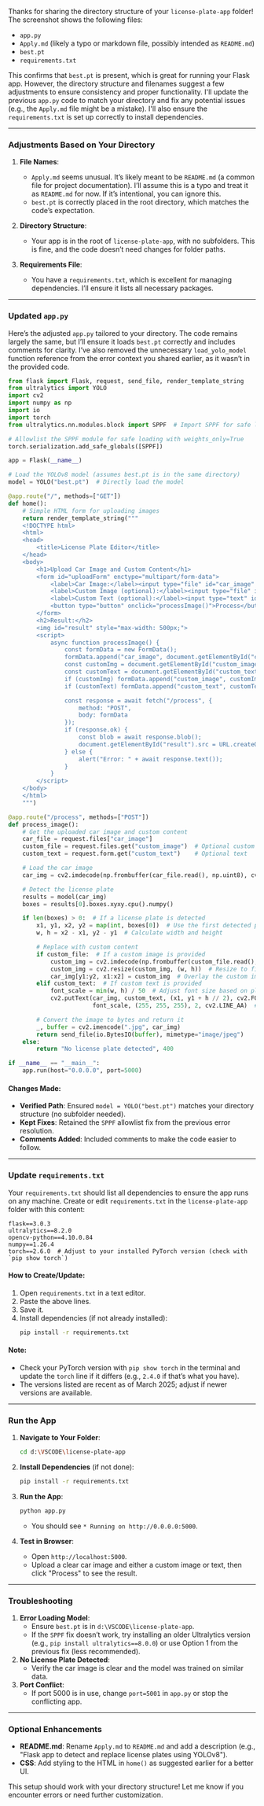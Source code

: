Thanks for sharing the directory structure of your `license-plate-app` folder! The screenshot shows the following files:

- `app.py`
- `Apply.md` (likely a typo or markdown file, possibly intended as `README.md`)
- `best.pt`
- `requirements.txt`

This confirms that `best.pt` is present, which is great for running your Flask app. However, the directory structure and filenames suggest a few adjustments to ensure consistency and proper functionality. I'll update the previous `app.py` code to match your directory and fix any potential issues (e.g., the `Apply.md` file might be a mistake). I'll also ensure the `requirements.txt` is set up correctly to install dependencies.

---

### Adjustments Based on Your Directory

1. **File Names**:

   - `Apply.md` seems unusual. It’s likely meant to be `README.md` (a common file for project documentation). I’ll assume this is a typo and treat it as `README.md` for now. If it’s intentional, you can ignore this.
   - `best.pt` is correctly placed in the root directory, which matches the code’s expectation.

2. **Directory Structure**:

   - Your app is in the root of `license-plate-app`, with no subfolders. This is fine, and the code doesn’t need changes for folder paths.

3. **Requirements File**:
   - You have a `requirements.txt`, which is excellent for managing dependencies. I’ll ensure it lists all necessary packages.

---

### Updated `app.py`

Here’s the adjusted `app.py` tailored to your directory. The code remains largely the same, but I’ll ensure it loads `best.pt` correctly and includes comments for clarity. I’ve also removed the unnecessary `load_yolo_model` function reference from the error context you shared earlier, as it wasn’t in the provided code.

```python
from flask import Flask, request, send_file, render_template_string
from ultralytics import YOLO
import cv2
import numpy as np
import io
import torch
from ultralytics.nn.modules.block import SPPF  # Import SPPF for safe loading

# Allowlist the SPPF module for safe loading with weights_only=True
torch.serialization.add_safe_globals([SPPF])

app = Flask(__name__)

# Load the YOLOv8 model (assumes best.pt is in the same directory)
model = YOLO("best.pt")  # Directly load the model

@app.route("/", methods=["GET"])
def home():
    # Simple HTML form for uploading images
    return render_template_string("""
    <!DOCTYPE html>
    <html>
    <head>
        <title>License Plate Editor</title>
    </head>
    <body>
        <h1>Upload Car Image and Custom Content</h1>
        <form id="uploadForm" enctype="multipart/form-data">
            <label>Car Image:</label><input type="file" id="car_image" name="car_image"><br><br>
            <label>Custom Image (optional):</label><input type="file" id="custom_image" name="custom_image"><br><br>
            <label>Custom Text (optional):</label><input type="text" id="custom_text" name="custom_text"><br><br>
            <button type="button" onclick="processImage()">Process</button>
        </form>
        <h2>Result:</h2>
        <img id="result" style="max-width: 500px;">
        <script>
            async function processImage() {
                const formData = new FormData();
                formData.append("car_image", document.getElementById("car_image").files[0]);
                const customImg = document.getElementById("custom_image").files[0];
                const customText = document.getElementById("custom_text").value;
                if (customImg) formData.append("custom_image", customImg);
                if (customText) formData.append("custom_text", customText);

                const response = await fetch("/process", {
                    method: "POST",
                    body: formData
                });
                if (response.ok) {
                    const blob = await response.blob();
                    document.getElementById("result").src = URL.createObjectURL(blob);
                } else {
                    alert("Error: " + await response.text());
                }
            }
        </script>
    </body>
    </html>
    """)

@app.route("/process", methods=["POST"])
def process_image():
    # Get the uploaded car image and custom content
    car_file = request.files["car_image"]
    custom_file = request.files.get("custom_image")  # Optional custom image
    custom_text = request.form.get("custom_text")    # Optional text

    # Load the car image
    car_img = cv2.imdecode(np.frombuffer(car_file.read(), np.uint8), cv2.IMREAD_COLOR)

    # Detect the license plate
    results = model(car_img)
    boxes = results[0].boxes.xyxy.cpu().numpy()

    if len(boxes) > 0:  # If a license plate is detected
        x1, y1, x2, y2 = map(int, boxes[0])  # Use the first detected plate
        w, h = x2 - x1, y2 - y1  # Calculate width and height

        # Replace with custom content
        if custom_file:  # If a custom image is provided
            custom_img = cv2.imdecode(np.frombuffer(custom_file.read(), np.uint8), cv2.IMREAD_COLOR)
            custom_img = cv2.resize(custom_img, (w, h))  # Resize to fit the plate
            car_img[y1:y2, x1:x2] = custom_img  # Overlay the custom image
        elif custom_text:  # If custom text is provided
            font_scale = min(w, h) / 50  # Adjust font size based on plate size
            cv2.putText(car_img, custom_text, (x1, y1 + h // 2), cv2.FONT_HERSHEY_SIMPLEX,
                        font_scale, (255, 255, 255), 2, cv2.LINE_AA)  # White text

        # Convert the image to bytes and return it
        _, buffer = cv2.imencode(".jpg", car_img)
        return send_file(io.BytesIO(buffer), mimetype="image/jpeg")
    else:
        return "No license plate detected", 400

if __name__ == "__main__":
    app.run(host="0.0.0.0", port=5000)
```

#### Changes Made:

- **Verified Path**: Ensured `model = YOLO("best.pt")` matches your directory structure (no subfolder needed).
- **Kept Fixes**: Retained the `SPPF` allowlist fix from the previous error resolution.
- **Comments Added**: Included comments to make the code easier to follow.

---

### Update `requirements.txt`

Your `requirements.txt` should list all dependencies to ensure the app runs on any machine. Create or edit `requirements.txt` in the `license-plate-app` folder with this content:

```
flask==3.0.3
ultralytics==8.2.0
opencv-python==4.10.0.84
numpy==1.26.4
torch==2.6.0  # Adjust to your installed PyTorch version (check with `pip show torch`)
```

#### How to Create/Update:

1. Open `requirements.txt` in a text editor.
2. Paste the above lines.
3. Save it.
4. Install dependencies (if not already installed):
   ```bash
   pip install -r requirements.txt
   ```

#### Note:

- Check your PyTorch version with `pip show torch` in the terminal and update the `torch` line if it differs (e.g., `2.4.0` if that’s what you have).
- The versions listed are recent as of March 2025; adjust if newer versions are available.

---

### Run the App

1. **Navigate to Your Folder**:

   ```bash
   cd d:\VSCODE\license-plate-app
   ```

2. **Install Dependencies** (if not done):

   ```bash
   pip install -r requirements.txt
   ```

3. **Run the App**:

   ```bash
   python app.py
   ```

   - You should see `* Running on http://0.0.0.0:5000`.

4. **Test in Browser**:
   - Open `http://localhost:5000`.
   - Upload a clear car image and either a custom image or text, then click "Process" to see the result.

---

### Troubleshooting

1. **Error Loading Model**:
   - Ensure `best.pt` is in `d:\VSCODE\license-plate-app`.
   - If the `SPPF` fix doesn’t work, try installing an older Ultralytics version (e.g., `pip install ultralytics==8.0.0`) or use Option 1 from the previous fix (less recommended).
2. **No License Plate Detected**:
   - Verify the car image is clear and the model was trained on similar data.
3. **Port Conflict**:
   - If port 5000 is in use, change `port=5001` in `app.py` or stop the conflicting app.

---

### Optional Enhancements

- **README.md**: Rename `Apply.md` to `README.md` and add a description (e.g., "Flask app to detect and replace license plates using YOLOv8").
- **CSS**: Add styling to the HTML in `home()` as suggested earlier for a better UI.

This setup should work with your directory structure! Let me know if you encounter errors or need further customization.
